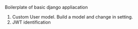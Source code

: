 Boilerplate of basic django appliacation
1. Custom User model. Build a model and change in setting.
2. JWT identification
